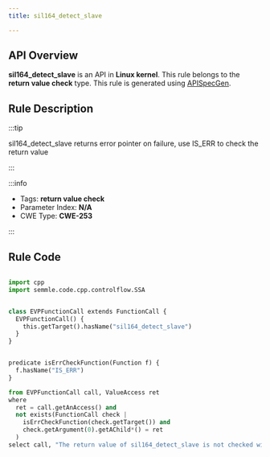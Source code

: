 ```yaml
---
title: sil164_detect_slave

---
```



## API Overview
**sil164_detect_slave** is an API in **Linux kernel**. This rule belongs to the **return value check** type. This rule is generated using [APISpecGen](../../tools/APISpecGen).
## Rule Description

:::tip

sil164_detect_slave returns error pointer on failure, use IS_ERR to check the return value

:::

:::info

- Tags: **return value check**
- Parameter Index: **N/A**
- CWE Type: **CWE-253**

:::

## Rule Code
```python

import cpp
import semmle.code.cpp.controlflow.SSA


class EVPFunctionCall extends FunctionCall {
  EVPFunctionCall() {
    this.getTarget().hasName("sil164_detect_slave")
  }
}


predicate isErrCheckFunction(Function f) {
  f.hasName("IS_ERR") 
}

from EVPFunctionCall call, ValueAccess ret
where
  ret = call.getAnAccess() and
  not exists(FunctionCall check |
    isErrCheckFunction(check.getTarget()) and
    check.getArgument(0).getAChild*() = ret
  )
select call, "The return value of sil164_detect_slave is not checked with IS_ERR."
    
```